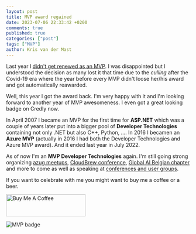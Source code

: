 ```yaml
---
layout: post
title: MVP award regained
date: 2023-07-06 22:33:42 +0200
comments: true
published: true
categories: ["post"]
tags: ["MVP"]
author: Kris van der Mast
---
```

Last year I [didn't get renewed as an MVP][1]. I was disappointed but I understood the decision as many lost it that time due to the _culling_ after the Covid-19 era where the year before every MVP didn't loose her/his award and got automatically reawarded.  

Well, this year I got the award back. I'm very happy with it and I'm looking forward to another year of MVP awesomeness. I even got a great looking badge on Credly now.  

In April 2007 I became an MVP for the first time for __ASP.NET__ which was a couple of years later put into a bigger pool of __Developer Technologies__ containing not only .NET but also C++, Python, .... In 2016 I becamen an __Azure MVP__ (actually in 2016 I had both the Developer Technologies and Azure MVP award). And it ended last year in July 2022.

As of now I'm an __MVP Developer Technologies__ again. I'm still going strong organizing [azug meetups][3], [CloudBrew conference][4], [Global AI Belgian chapter][5] and more to come as well as speaking at [conferences and user groups][6].

If you want to celebrate with me you might want to buy me a coffee or a beer.  

<a href="https://www.buymeacoffee.com/KrisvanderMast" target="_blank"><img src="https://cdn.buymeacoffee.com/buttons/v2/default-yellow.png" alt="Buy Me A Coffee" style="height: 60px !important;width: 217px !important;" ></a>

![MVP badge][2]

[1]: https://www.krisvandermast.com/post/2022/07/01/not-renewed-as-an-mvp.html
[2]: https://images.credly.com/size/680x680/images/5c687ffb-7ab6-4fd5-bf8c-14f0178acd21/image.png
[3]: https://www.azug.be
[4]: https://www.cloudbrew.be
[5]: https://www.krisvandermast.com/post/2023/03/04/organized-and-spoke-at-global-ai-bootcamp-belgian-chapter.html
[6]: https://sessionize.com/KrisvanderMast/
